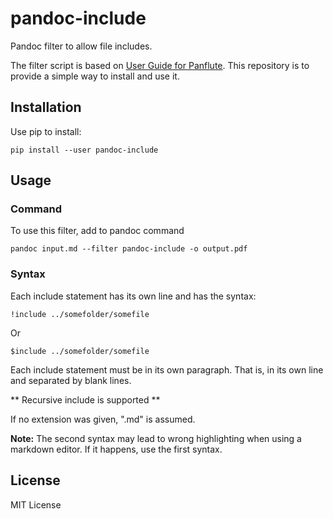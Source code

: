 # pandoc-include

Pandoc filter to allow file includes.

The filter script is based on
[User Guide for Panflute](http://scorreia.com/software/panflute/guide.html#using-the-included-batteries).
This repository is to provide a simple way to install and use it.


## Installation

Use pip to install:

```
pip install --user pandoc-include
```


## Usage

### Command

To use this filter, add to pandoc command

```
pandoc input.md --filter pandoc-include -o output.pdf
```

### Syntax

Each include statement has its own line and has the syntax:

```
!include ../somefolder/somefile
```

Or

```
$include ../somefolder/somefile
```

Each include statement must be in its own paragraph. That is, in its own line
and separated by blank lines.

** Recursive include is supported **

If no extension was given, ".md" is assumed.

**Note:**
The second syntax may lead to wrong highlighting when using a markdown editor.
If it happens, use the first syntax.

## License

MIT License

